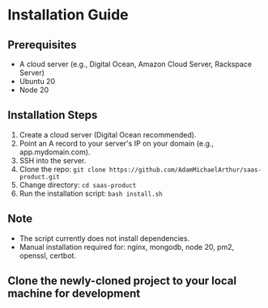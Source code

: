 # Installation Guide

## Prerequisites
- A cloud server (e.g., Digital Ocean, Amazon Cloud Server, Rackspace Server)
- Ubuntu 20
- Node 20

## Installation Steps
1. Create a cloud server (Digital Ocean recommended).
2. Point an A record to your server's IP on your domain (e.g., app.mydomain.com).
3. SSH into the server.
4. Clone the repo: `git clone https://github.com/AdamMichaelArthur/saas-product.git`
5. Change directory: `cd saas-product`
6. Run the installation script: `bash install.sh`

## Note
- The script currently does not install dependencies.
- Manual installation required for: nginx, mongodb, node 20, pm2, openssl, certbot.

## Clone the newly-cloned project to your local machine for development